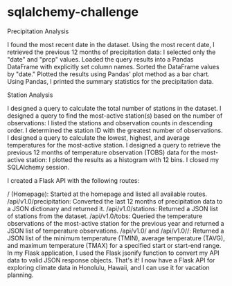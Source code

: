 # sqlalchemy-challenge

Precipitation Analysis

I found the most recent date in the dataset.
Using the most recent date, I retrieved the previous 12 months of precipitation data:
I selected only the "date" and "prcp" values.
Loaded the query results into a Pandas DataFrame with explicitly set column names.
Sorted the DataFrame values by "date."
Plotted the results using Pandas' plot method as a bar chart.
Using Pandas, I printed the summary statistics for the precipitation data.


Station Analysis

I designed a query to calculate the total number of stations in the dataset.
I designed a query to find the most-active station(s) based on the number of observations:
I listed the stations and observation counts in descending order.
I determined the station ID with the greatest number of observations.
I designed a query to calculate the lowest, highest, and average temperatures for the most-active station.
I designed a query to retrieve the previous 12 months of temperature observation (TOBS) data for the most-active station:
I plotted the results as a histogram with 12 bins.
I closed my SQLAlchemy session.



I created a Flask API with the following routes:

/ (Homepage): Started at the homepage and listed all available routes.
/api/v1.0/precipitation: Converted the last 12 months of precipitation data to a JSON dictionary and returned it.
/api/v1.0/stations: Returned a JSON list of stations from the dataset.
/api/v1.0/tobs: Queried the temperature observations of the most-active station for the previous year and returned a JSON list of temperature observations.
/api/v1.0/<start> and /api/v1.0/<start>/<end>: Returned a JSON list of the minimum temperature (TMIN), average temperature (TAVG), and maximum temperature (TMAX) for a specified start or start-end range.
In my Flask application, I used the Flask jsonify function to convert my API data to valid JSON response objects.
That's it! I now have a Flask API for exploring climate data in Honolulu, Hawaii, and I can use it for vacation planning.
